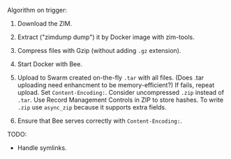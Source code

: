 Algorithm on trigger:

1. Download the ZIM.

1. Extract ("zimdump dump") it by Docker image with zim-tools.

1. Compress files with Gzip (without adding `.gz` extension).

1. Start Docker with Bee.

1. Upload to Swarm created on-the-fly `.tar` with all files.
   (Does .tar uploading need enhancment to be memory-efficient?)
   If fails, repeat upload.
   Set `Content-Encoding:`.
   Consider uncompressed `.zip` instead of `.tar`.
   Use Record Management Controls in ZIP to store hashes.
   To write `.zip` use `async_zip` because it supports extra fields.

1. Ensure that Bee serves correctly with `Content-Encoding:`.

TODO:

- Handle symlinks.
